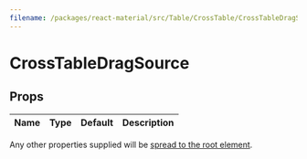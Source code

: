 ```yaml
---
filename: /packages/react-material/src/Table/CrossTable/CrossTableDragSource.js
---
```


<!--- This documentation is automatically generated, do not try to edit it. -->

# CrossTableDragSource



## Props

| Name | Type | Default | Description |
|:-----|:-----|:--------|:------------|

Any other properties supplied will be [spread to the root element](/guides/api#spread).


